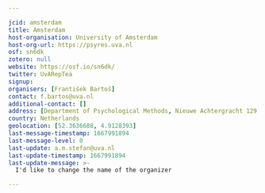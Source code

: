 ```yaml
---

jcid: amsterdam
title: Amsterdam
host-organisation: University of Amsterdam
host-org-url: https://psyres.uva.nl
osf: sn6dk
zotero: null
website: https://osf.io/sn6dk/
twitter: UvARepTea
signup: 
organisers: [František Bartoš]
contact: f.bartos@uva.nl
additional-contact: []
address: [Department of Psychological Methods, Nieuwe Achtergracht 129 B, Postbus 15906, 1001 NK AMSTERDAM]
country: Netherlands
geolocation: [52.3636688, 4.9128393]
last-message-timestamp: 1667991894
last-message-level: 0
last-update: a.m.stefan@uva.nl
last-update-timestamp: 1667991894
last-update-message: >-
  I'd like to change the name of the organizer

---
```



